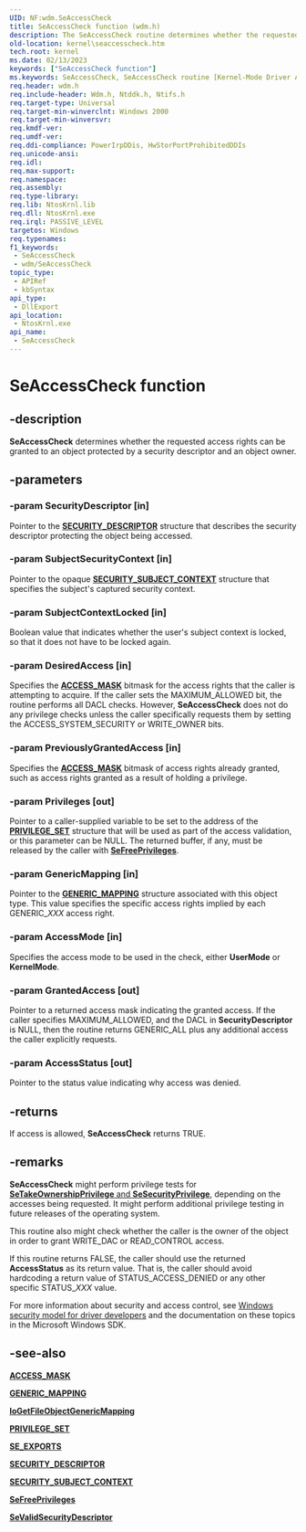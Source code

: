 ```yaml
---
UID: NF:wdm.SeAccessCheck
title: SeAccessCheck function (wdm.h)
description: The SeAccessCheck routine determines whether the requested access rights can be granted to an object protected by a security descriptor and an object owner.
old-location: kernel\seaccesscheck.htm
tech.root: kernel
ms.date: 02/13/2023
keywords: ["SeAccessCheck function"]
ms.keywords: SeAccessCheck, SeAccessCheck routine [Kernel-Mode Driver Architecture], k110_7d3f1afa-5728-4ade-8915-aeb77dc3edd3.xml, kernel.seaccesscheck, wdm/SeAccessCheck
req.header: wdm.h
req.include-header: Wdm.h, Ntddk.h, Ntifs.h
req.target-type: Universal
req.target-min-winverclnt: Windows 2000
req.target-min-winversvr: 
req.kmdf-ver: 
req.umdf-ver: 
req.ddi-compliance: PowerIrpDDis, HwStorPortProhibitedDDIs
req.unicode-ansi: 
req.idl: 
req.max-support: 
req.namespace: 
req.assembly: 
req.type-library: 
req.lib: NtosKrnl.lib
req.dll: NtosKrnl.exe
req.irql: PASSIVE_LEVEL
targetos: Windows
req.typenames: 
f1_keywords:
 - SeAccessCheck
 - wdm/SeAccessCheck
topic_type:
 - APIRef
 - kbSyntax
api_type:
 - DllExport
api_location:
 - NtosKrnl.exe
api_name:
 - SeAccessCheck
---
```


# SeAccessCheck function

## -description

**SeAccessCheck** determines whether the requested access rights can be granted to an object protected by a security descriptor and an object owner.

## -parameters

### -param SecurityDescriptor [in]

Pointer to the [**SECURITY_DESCRIPTOR**](../ntifs/ns-ntifs-_security_descriptor.md) structure that describes the security descriptor protecting the object being accessed.

### -param SubjectSecurityContext [in]

Pointer to the opaque [**SECURITY_SUBJECT_CONTEXT**](/windows-hardware/drivers/kernel/eprocess) structure that specifies the subject's captured security context.

### -param SubjectContextLocked [in]

Boolean value that indicates whether the user's subject context is locked, so that it does not have to be locked again.

### -param DesiredAccess [in]

Specifies the [**ACCESS_MASK**](/windows-hardware/drivers/kernel/access-mask) bitmask for the access rights that the caller is attempting to acquire.  If the caller sets the MAXIMUM_ALLOWED bit, the routine performs all DACL checks. However, **SeAccessCheck** does not do any privilege checks unless the caller specifically requests them by setting the ACCESS_SYSTEM_SECURITY or WRITE_OWNER bits.

### -param PreviouslyGrantedAccess [in]

Specifies the [**ACCESS_MASK**](/windows-hardware/drivers/kernel/access-mask) bitmask of access rights already granted, such as access rights granted as a result of holding a privilege.

### -param Privileges [out]

Pointer to a caller-supplied variable to be set to the address of the [**PRIVILEGE_SET**](ns-wdm-_privilege_set.md) structure that will be used as part of the access validation, or this parameter can be NULL. The returned buffer, if any, must be released by the caller with [**SeFreePrivileges**](../ntifs/nf-ntifs-sefreeprivileges.md).

### -param GenericMapping [in]

Pointer to the [**GENERIC_MAPPING**](ns-wdm-_generic_mapping.md) structure associated with this object type. This value specifies the specific access rights implied by each GENERIC_*XXX* access right.

### -param AccessMode [in]

Specifies the access mode to be used in the check, either **UserMode** or **KernelMode**.

### -param GrantedAccess [out]

Pointer to a returned access mask indicating the granted access. If the caller specifies MAXIMUM_ALLOWED, and the DACL in **SecurityDescriptor** is NULL, then the routine returns GENERIC_ALL plus any additional access the caller explicitly requests.

### -param AccessStatus [out]

Pointer to the status value indicating why access was denied.

## -returns

If access is allowed, **SeAccessCheck** returns TRUE.

## -remarks

**SeAccessCheck** might perform privilege tests for [**SeTakeOwnershipPrivilege** and **SeSecurityPrivilege**](../ntifs/ns-ntifs-_se_exports.md), depending on the accesses being requested. It might perform additional privilege testing in future releases of the operating system.

This routine also might check whether the caller is the owner of the object in order to grant WRITE_DAC or READ_CONTROL access.

If this routine returns FALSE, the caller should use the returned **AccessStatus** as its return value. That is, the caller should avoid hardcoding a return value of STATUS_ACCESS_DENIED or any other specific STATUS_*XXX* value.

For more information about security and access control, see [Windows security model for driver developers](/windows-hardware/drivers/driversecurity/windows-security-model) and the documentation on these topics in the Microsoft Windows SDK.

## -see-also

[**ACCESS_MASK**](/windows-hardware/drivers/kernel/access-mask)

[**GENERIC_MAPPING**](ns-wdm-_generic_mapping.md)

[**IoGetFileObjectGenericMapping**](../ntddk/nf-ntddk-iogetfileobjectgenericmapping.md)

[**PRIVILEGE_SET**](ns-wdm-_privilege_set.md)

[**SE_EXPORTS**](../ntifs/ns-ntifs-_se_exports.md)

[**SECURITY_DESCRIPTOR**](../ntifs/ns-ntifs-_security_descriptor.md)

[**SECURITY_SUBJECT_CONTEXT**](/windows-hardware/drivers/kernel/eprocess)

[**SeFreePrivileges**](../ntifs/nf-ntifs-sefreeprivileges.md)

[**SeValidSecurityDescriptor**](nf-wdm-sevalidsecuritydescriptor.md)

